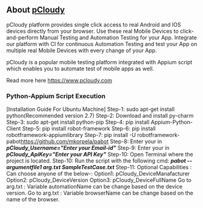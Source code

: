 ## About [pCloudy](https://www.pcloudy.com)
pCloudy platform provides single click access to real Android and IOS devices directly from your browser. Use these real Mobile Devices to click-and-perform Manual Testing and Automation Testing for your App. Integrate our platform with CI for continuous Automation Testing and test your App on multiple real Mobile Devices with every change of your App.

pCloudy is a popular mobile testing platform integrated with Appium script which enables you to automate test of mobile apps as well.

Read more here https://www.pcloudy.com

### Python-Appium Script Execution
[Installation Guide For Ubuntu Machine]
Step-1: sudo apt-get install python(Recommended version 2.7)
Step-2: Download and install py-charm
Step-3: sudo apt-get install python-pip
Step-4: pip install Appium-Python-Client
Step-5: pip install robot-framework
Step-6: pip install robotframework-appiumlibrary
Step-7: pip install -U robotframework-pabot<https://github.com/mkorpela/pabot>
Step-8: Enter your <MailId> in ***pCloudy_Username="Enter your Email-id"***
Step-9: Enter your <ApiKey> in ***pCloudy_ApiKey="Enter your API Key"***
Step-10: Open Terminal where the project is located.
Step-10: Run the script with the following cmd: ***pabot --argumentfile1 arg.txt SampleTestCase.txt***
Step-11: Optional Capabilities : Can choose anyone of the below-:
Option1: pCloudy_DeviceManafacturer
Option2: pCloudy_DeviceVersion
Option3: pCloudy_DeviceFullName
Go to arg.txt : Variable automationName can be change based on the device version.
Go to arg.txt : Variable browserName can be change based on the name of the browser.
